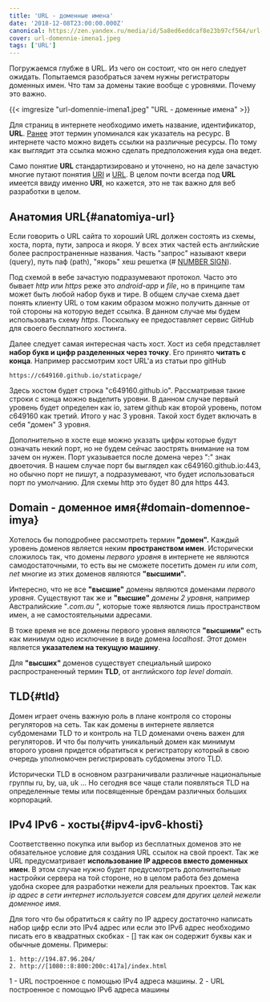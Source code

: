 ```yaml
---
title: 'URL - доменные имена'
date: '2018-12-08T23:00:00.000Z'
canonical: https://zen.yandex.ru/media/id/5a8ed6eddcaf8e23b97cf564/url-domennye-imena-5bc77cd58a1f9700aa65961d
cover: url-domennie-imena1.jpeg
tags: ['URL']
---
```

Погружаемся глубже в URL. Из чего он состоит, что он него следует ожидать. Попытаемся разобраться зачем нужны регистраторы доменных имен. Что там за домены такие вообще с уровнями. Почему это важно.

<!--more-->
{{< imgresize "url-domennie-imena1.jpeg" "URL - доменные имена" >}} 

Для страниц в интернете необходимо иметь название, идентификатор, **URL**. [Ранее](/blog/osnovi-css-vstraivanie) этот термин упоминался как указатель на ресурс. В интернете часто можно видеть ссылки на различные ресурсы. По тому как выглядит эта ссылка можно сделать предположения куда она ведет.

Само понятие **URL** стандартизировано и уточнено, но на деле зачастую многие путают понятия [URI](https://ru.wikipedia.org/wiki/URI) и [URL](https://ru.wikipedia.org/wiki/URL). В целом почти всегда под **URL** имеется ввиду именно **URI**, но кажется, это не так важно для веб разработки в целом.

## Анатомия URL{#anatomiya-url} 

Если говорить о URL сайта то хороший URL должен состоять из схемы, хоста, порта, пути, запроса и якоря. У всех этих частей есть английские более распространенные названия. Часть "запрос" называют квери (query), путь паф (path), "якорь" хеш решетка (# [NUMBER SIGN](https://en.wikipedia.org/wiki/Number_sign)).

Под схемой в вебе зачастую подразумевают протокол. Часто это бывает *http* или *https* реже это *android-app* и *file*, но в принципе там может быть любой набор букв и тире. В общем случае схема дает понять клиенту URL о том каким образом можно получить данные от той стороны на которую ведет ссылка. В данном случае мы будем использовать схему *https*. Поскольку ее предоставляет сервис GitHub для своего бесплатного хостинга.

Далее следует самая интересная часть хост. Хост из себя представляет **набор букв и цифр разделенных через точку**. Его принято **читать с конца**. Например рассмотрим хост URL'а из статьи про gitHub

```
https://c649160.github.io/staticpage/
``` 

Здесь хостом будет строка "c649160.github.io". Рассматривая такие строки с конца можно выделить уровни. В данном случае первый уровень будет определен как io, затем github как второй уровень, потом c649160 как третий. Итого у нас 3 уровня. Такой хост будет включать в себя "домен" 3 уровня.

Дополнительно в хосте еще можно указать цифры которые будут означать некий порт, но не будем сейчас заострять внимание на том зачем он нужен. Порт указывается после домена через ":" знак двоеточия. В нашем случае порт бы выглядел как c649160.github.io:443, но обычно порт не пишут, а подразумевают, что будет использоваться порт по умолчанию. Для схемы http это будет 80 для https 443.

## Domain - доменное имя{#domain-domennoe-imya} 

Хотелось бы поподробнее рассмотреть термин **"домен".** Каждый уровень доменов является неким **пространством имен**. Исторически сложилось так, что домены *первого уровня* в интернете не являются самодостаточными, то есть вы не сможете посетить домен *ru* или *com*, *net* многие из этих доменов являются **"высшими".**

Интересно, что не все **"высшие"** домены являются доменами *первого уровня*. Существуют так же и **"высшие"** *домены 2 уровня*, например Австралийские "*.com.au* ", которые тоже являются лишь пространством имен, а не самостоятельными адресами.

В тоже время не все домены первого уровня являются **"высшими"** есть как минимум одно исключение в виде домена *localhost*. Этот домен является **указателем на текущую машину**.

Для **"высших"** доменов существует специальный широко распространенный термин **TLD**, от английского *top level domain.*

## TLD{#tld} 

Домен играет очень важную роль в плане контроля со стороны регуляторов на сеть. Так как домены в интернете является субдоменами TLD то и контроль на TLD доменами очень важен для регуляторов. И что бы получить уникальный домен как минимум второго уровня придется обратиться к регистратору который в свою очередь уполномочен регистрировать субдомены этого TLD.

Исторически TLD в основном разграничивали различные национальные группы ru, by, ua, uk ... Но сегодня все чаще стали появляться TLD на определенные темы или посвященные брендам различных больших корпораций.

## IPv4 IPv6 - хосты{#ipv4-ipv6-khosti} 

Соответственно покупка или выбор из бесплатных доменов это не обязательное условие для создания URL ссылок на свой проект. Так же URL предусматривает **использование IP адресов вместо доменных имен**. В этом случае нужно будет предусмотреть дополнительные настройки сервера на той стороне, но в целом работа без домена удобна скорее для разработки нежели для реальных проектов. Так как *ip адрес в сети интернет используется совсем для других целей нежели доменное имя*.

Для того что бы обратиться к сайту по IP адресу достаточно написать набор цифр если это IPv4 адрес или если это IPv6 адрес необходимо писать его в квадратных скобках - [] так как он содержит буквы как и обычные домены. Примеры:

```
1. http://194.87.96.204/
2. http://[1080::8:800:200c:417a]/index.html
``` 

1 - URL построенное с помощью IPv4 адреса машины. 2 - URL построенное с помощью IPv6 адреса машины

